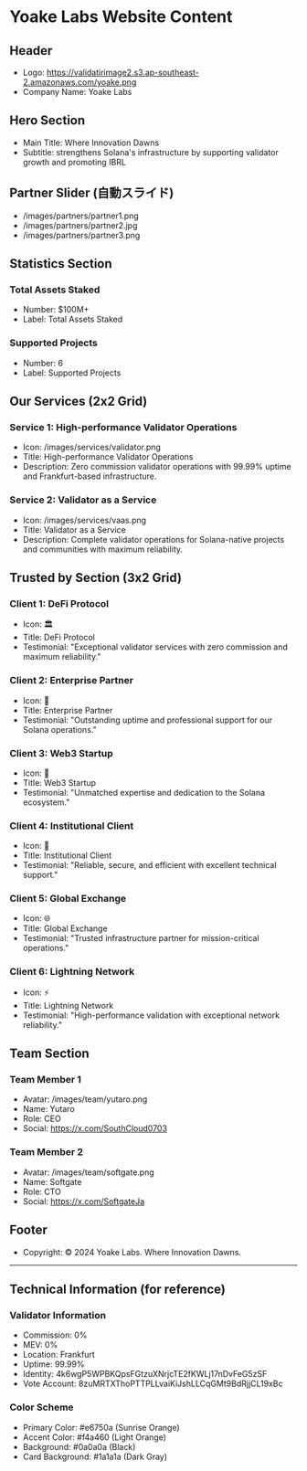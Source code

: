 # Yoake Labs Website Content

## Header
- Logo: https://validatirimage2.s3.ap-southeast-2.amazonaws.com/yoake.png
- Company Name: Yoake Labs

## Hero Section
- Main Title: Where Innovation Dawns
- Subtitle: strengthens Solana's infrastructure by supporting validator growth and promoting IBRL

## Partner Slider (自動スライド)
- /images/partners/partner1.png
- /images/partners/partner2.jpg
- /images/partners/partner3.png


## Statistics Section
### Total Assets Staked
- Number: $100M+
- Label: Total Assets Staked

### Supported Projects
- Number: 6
- Label: Supported Projects

## Our Services (2x2 Grid)
### Service 1: High-performance Validator Operations
- Icon: /images/services/validator.png
- Title: High-performance Validator Operations
- Description: Zero commission validator operations with 99.99% uptime and Frankfurt-based infrastructure.

### Service 2: Validator as a Service
- Icon: /images/services/vaas.png
- Title: Validator as a Service
- Description: Complete validator operations for Solana-native projects and communities with maximum reliability.

## Trusted by Section (3x2 Grid)
### Client 1: DeFi Protocol
- Icon: 🏛️
- Title: DeFi Protocol
- Testimonial: "Exceptional validator services with zero commission and maximum reliability."

### Client 2: Enterprise Partner
- Icon: 🏢
- Title: Enterprise Partner
- Testimonial: "Outstanding uptime and professional support for our Solana operations."

### Client 3: Web3 Startup
- Icon: 🚀
- Title: Web3 Startup
- Testimonial: "Unmatched expertise and dedication to the Solana ecosystem."

### Client 4: Institutional Client
- Icon: 💼
- Title: Institutional Client
- Testimonial: "Reliable, secure, and efficient with excellent technical support."

### Client 5: Global Exchange
- Icon: 🌐
- Title: Global Exchange
- Testimonial: "Trusted infrastructure partner for mission-critical operations."

### Client 6: Lightning Network
- Icon: ⚡
- Title: Lightning Network
- Testimonial: "High-performance validation with exceptional network reliability."

## Team Section
### Team Member 1
- Avatar: /images/team/yutaro.png
- Name: Yutaro
- Role: CEO
- Social: https://x.com/SouthCloud0703

### Team Member 2
- Avatar: /images/team/softgate.png
- Name: Softgate
- Role: CTO
- Social: https://x.com/SoftgateJa

## Footer
- Copyright: © 2024 Yoake Labs. Where Innovation Dawns.

---

## Technical Information (for reference)
### Validator Information
- Commission: 0%
- MEV: 0%
- Location: Frankfurt
- Uptime: 99.99%
- Identity: 4k6wgP5WPBKQpsFGtzuXNrjcTE2fKWLj17nDvFeG5zSF
- Vote Account: 8zuMRTXThoPTTPLLvaiKiJshLLCqGMt9BdRjjCL19xBc

### Color Scheme
- Primary Color: #e6750a (Sunrise Orange)
- Accent Color: #f4a460 (Light Orange)
- Background: #0a0a0a (Black)
- Card Background: #1a1a1a (Dark Gray)